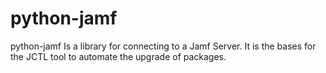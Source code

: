 # python-jamf
python-jamf Is a library for connecting to a Jamf Server. It is the bases for the JCTL tool to automate the upgrade of packages.
